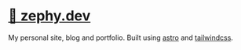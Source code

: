 # [💨 zephy.dev](https://zephy.dev)

My personal site, blog and portfolio. Built using [astro](https://astro.build) and 
[tailwindcss](https://tailwindcss.com).
